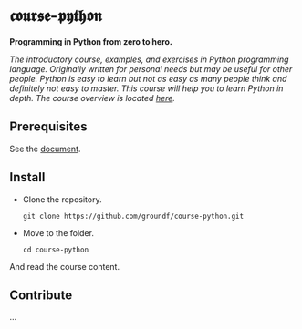 # 𝖈𝖔𝖚𝖗𝖘𝖊-𝖕𝖞𝖙𝖍𝖔𝖓

__Programming in Python from zero to hero.__

_The introductory course, examples, and exercises in Python programming language. Originally written for personal needs  but may be useful for other people. Python is easy to learn but not as easy as many people think and definitely not easy to master. This course will help you to learn Python in depth. The course overview is located [here](source/01%20Overview.md)._

## Prerequisites

See the [document](groundf/course-python/source/02%20Prerequisites.md).
    
## Install

- Clone the repository.
  ```  
  git clone https://github.com/groundf/course-python.git
  ```
- Move to the folder.
  ```
  cd course-python
  ```

And read the course content. 

## Contribute

&hellip;
